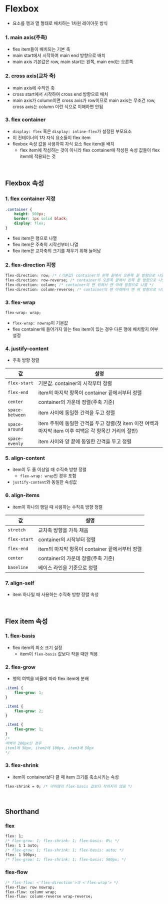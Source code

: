 # Flexbox
- 요소를 행과 열 형태로 배치하는 1차원 레이아웃 방식

### 1. main axis(주축)
- flex item들이 배치되는 기본 축
- main start에서 시작하여 main end 방향으로 배치
- main axis 기본값은 row, main start는 왼쪽, main end는 오른쪽

### 2. cross axis(교차 축)
- main axis에 수직인 축
- cross start에서 시작하여 cross end 방향으로 배치
- main axis가 column이면 cross axis가 row이므로 main axis는 무조건 row, cross axis는 column 이런 식으로 이해하면 안됨

### 3. flex container
- `display: flex` 혹은 `display: inline-flex`가 설정된 부모요소
- 이 컨테이너의 1차 자식 요소들이 flex item
- flexbox 속성 값을 사용하여 자식 요소 flex item을 배치
    - flex item에 작성하는 것이 아니라 flex container에 작성된 속성 값들이 flex item에 적용되는 것

<br>

## Flexbox 속성
### 1. flex container 지정
```css
.container {
    height: 500px;
    border: 1px solid black;
    display: flex;
}
```
- flex item은 행으로 나열
- flex item은 주축의 시작선부터 나열
- flex item은 교차축의 크기를 채우기 위해 늘어남

### 2. flex-direction 지정
``` css
flex-direction: row; /* (기본값) container의 왼쪽 끝에서 오른쪽 끝 방향으로 나열*/
flex-direction: row-reverse; /* container의 오른쪽 끝에서 왼쪽 끝 방향으로 나열 */
flex-direction: column; /* container의 맨 위에서 맨 아래 방향으로 나열 */
flex-direction: column-reverse; /* container의 맨 아래에서 맨 위 방향으로 나열 */
```

### 3. flex-wrap
```css
flex-wrap: wrap;
```
- `flex-wrap: nowrap`이 기본값
- flex container에 들어가지 않는 flex item이 있는 경우 다른 행에 배치할지 여부 설정

### 4. justify-content
- 주축 방향 정렬

|값|설명|
|---|---|
|`flex-start`|기본값. container의 시작부터 정렬|
|`flex-end`|item의 마지막 항목이 container 끝에서부터 정렬|
|`center`|container의 가운데 정렬(주축 기준)|
|`space-between`|item 사이에 동일한 간격을 두고 정렬|
|`space-around`|item 주위에 동일한 간격을 두고 정렬(첫 item 이전 여백과 마지막 item 이후 여백은 각 항목간 거리의 절반)|
|`space-evenly`|item 사이와 양 끝에 동일한 간격을 두고 정렬|

### 5. align-content
- item이 두 줄 이상일 때 수직축 방향 정렬
    - `flex-wrap: wrap`인 경우 포함
- `justify-content`와 동일한 속성값

### 6. align-items
- item이 하나의 행일 때 사용하는 수직축 방향 정렬

|값|설명|
|---|---|
|`stretch`|교차축 방향을 가득 채움|
|`flex-start`|container의 시작부터 정렬|
|`flex-end`|item의 마지막 항목이 container 끝에서부터 정렬|
|`center`|container의 가운데 정렬(주축 기준)|
|`baseline`|베이스 라인을 기준으로 정렬|

### 7. align-self
- item 하나일 때 사용하는 수직축 방향 정렬 속성

<br>

## Flex item 속성
### 1. flex-basis
- flex item의 최소 크기 설정
    - item이 `flex-basis` 값보다 작을 때만 적용

### 2. flex-grow
- 행의 여백을 비율에 따라 flex item에 분배
``` css
.item1 {
    flex-grow: 1;
}

.item1 {
    flex-grow: 2;
}

.item1 {
    flex-grow: 1;
}
/*
여백이 200px인 경우
item1에 50px, item2에 100px, item3에 50px
*/
```

### 3. flex-shrink
- item이 container보다 클 때 item 크기를 축소시키는 속성
``` css
flex-shrink = 0; /* 아이템이 flex-basis 값보다 작아지지 않음 */
```

<br>

## Shorthand
### flex
``` css
flex: 1;
/* flex-grow: 1; flex-shrink: 1; flex-basis: 0%; */
flex: 1 1 auto;
/* flex-grow: 1; flex-shrink: 1; flex-basis: auto; */
flex: 1 500px;
/* flex-grow: 1; flex-shrink: 1; flex-basis: 500px; */
```

### flex-flow
``` css
/* flex-flow: <'flex-direction'>과 <'flex-wrap'> */
flex-flow: row nowrap;
flex-flow: column wrap;
flex-flow: column-reverse wrap-reverse;
```